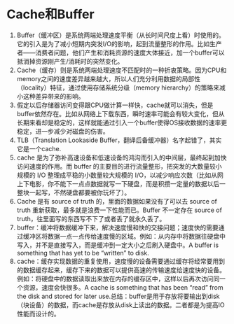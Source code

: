 # Cache和Buffer

1. Buffer（缓冲区）是系统两端处理速度平衡（从长时间尺度上看）时使用的。它的引入是为了减小短期内突发I/O的影响，起到流量整形的作用。比如生产者——消费者问题，他们产生和消耗资源的速度大体接近，加一个buffer可以抵消掉资源刚产生/消耗时的突然变化。
2. Cache（缓存）则是系统两端处理速度不匹配时的一种折衷策略。因为CPU和memory之间的速度差异越来越大，所以人们充分利用数据的局部性（locality）特征，通过使用存储系统分级（memory hierarchy）的策略来减小这种差异带来的影响。
3. 假定以后存储器访问变得跟CPU做计算一样快，cache就可以消失，但是buffer依然存在。比如从网络上下载东西，瞬时速率可能会有较大变化，但从长期来看却是稳定的，这样就能通过引入一个buffer使得OS接收数据的速率更稳定，进一步减少对磁盘的伤害。
4. TLB（Translation Lookaside Buffer，翻译后备缓冲器）名字起错了，其实它是一个cache.
5. cache 是为了弥补高速设备和低速设备的鸿沟而引入的中间层，最终起到加快访问速度的作用。而 buffer 的主要目的进行流量整形，把突发的大数量较小规模的 I/O 整理成平稳的小数量较大规模的 I/O，以减少响应次数（比如从网上下电影，你不能下一点点数据就写一下硬盘，而是积攒一定量的数据以后一整块一起写，不然硬盘都要被你玩坏了）。
6. Cache 是有 source of truth 的，里面的数据如果没有了可以去 source of truth 重新获取，最多就是浪费一下性能而已。Buffer 不一定存在 source of truth，往里面写的东西写不下了或者丢了就永久丢了。
7. buffer：缓冲将数据缓冲下来，解决速度慢和快的交接问题；速度快的需要通过缓冲区将数据一点一点传给速度慢的区域。例如：从内存中将数据往硬盘中写入，并不是直接写入，而是缓冲到一定大小之后刷入硬盘中。A buffer is something that has yet to be “written” to disk.
8. cache：缓存实现数据的重复使用，速度慢的设备需要通过缓存将经常要用到的数据缓存起来，缓存下来的数据可以提供高速的传输速度给速度快的设备。例如：将硬盘中的数据读取出来放在内存的缓存区中，这样以后再次访问同一个资源，速度会快很多。A cache is something that has been “read” from the disk and stored for later use.总结：buffer是用于存放将要输出到disk（块设备）的数据，而cache是存放从disk上读出的数据。二者都是为提高IO性能而设计的。

